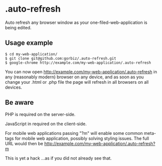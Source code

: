 # .auto-refresh

Auto refresh any browser window as your one-filed-web-application is being edited.

## Usage example

    $ cd my-web-application/
    $ git clone git@github.com:gorbiz/.auto-refresh.git
    $ google-chrome http://example.com/my-web-application/.auto-refresh

You can now open http://example.com/my-web-application/.auto-refresh in any (reasonably modern) browser on any device, and as soon as you change your <whatever>.html or <whatever>.php file the page will refresh in all browsers on all devices.

## Be aware

PHP is required on the server-side.

JavaScript in required on the client-side.

For mobile web applications passing "?m" will enable some common meta-tags for mobile web application, possibly solving styling issues. The full URL would then be http://example.com/my-web-application/.auto-refresh?m

This is yet a hack ...as if you did not already see that.
